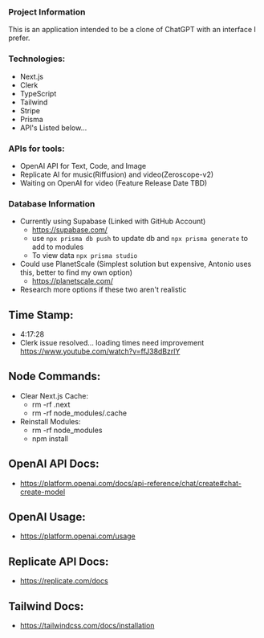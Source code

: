 ### Project Information
This is an application intended to be a clone of ChatGPT with an interface I prefer.

### Technologies:
- Next.js
- Clerk
- TypeScript
- Tailwind
- Stripe
- Prisma
- API's Listed below...

### APIs for tools:
- OpenAI API for Text, Code, and Image
- Replicate AI for music(Riffusion) and video(Zeroscope-v2)
- Waiting on OpenAI for video (Feature Release Date TBD)

### Database Information
- Currently using Supabase (Linked with GitHub Account)
    - https://supabase.com/ 
    - use `npx prisma db push` to update db and `npx prisma generate` to add to modules
    - To view data `npx prisma studio`
- Could use PlanetScale  (Simplest solution but expensive, Antonio uses this, better to find my own option)
    - https://planetscale.com/ 
- Research more options if these two aren't realistic

## Time Stamp:
- 4:17:28
- Clerk issue resolved... loading times need improvement
https://www.youtube.com/watch?v=ffJ38dBzrlY 

## Node Commands:
- Clear Next.js Cache:
    - rm -rf .next
    - rm -rf node_modules/.cache
- Reinstall Modules:
    - rm -rf node_modules
    - npm install

## OpenAI API Docs:
- https://platform.openai.com/docs/api-reference/chat/create#chat-create-model 

## OpenAI Usage:
- https://platform.openai.com/usage

## Replicate API Docs:
- https://replicate.com/docs 

## Tailwind Docs:
- https://tailwindcss.com/docs/installation 
